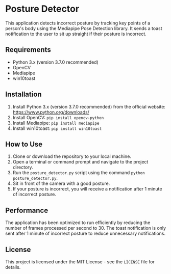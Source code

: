 # Posture Detector

This application detects incorrect posture by tracking key points of a person's body using the Mediapipe Pose Detection library. It sends a toast notification to the user to sit up straight if their posture is incorrect.

## Requirements

- Python 3.x (version 3.7.0 recommended)
- OpenCV
- Mediapipe
- win10toast

## Installation

1. Install Python 3.x (version 3.7.0 recommended) from the official website: https://www.python.org/downloads/
2. Install OpenCV: `pip install opencv-python`
3. Install Mediapipe: `pip install mediapipe`
4. Install win10toast: `pip install win10toast`

## How to Use

1. Clone or download the repository to your local machine.
2. Open a terminal or command prompt and navigate to the project directory.
3. Run the `posture_detector.py` script using the command `python posture_detector.py`.
4. Sit in front of the camera with a good posture.
5. If your posture is incorrect, you will receive a notification after 1 minute of incorrect posture.

## Performance

The application has been optimized to run efficiently by reducing the number of frames processed per second to 30. The toast notification is only sent after 1 minute of incorrect posture to reduce unnecessary notifications.

## License

This project is licensed under the MIT License - see the `LICENSE` file for details.
